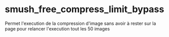# smush_free_compress_limit_bypass
Permet l'execution de la compression d'image sans avoir à rester sur la page pour relancer l'execution tout les 50 images

